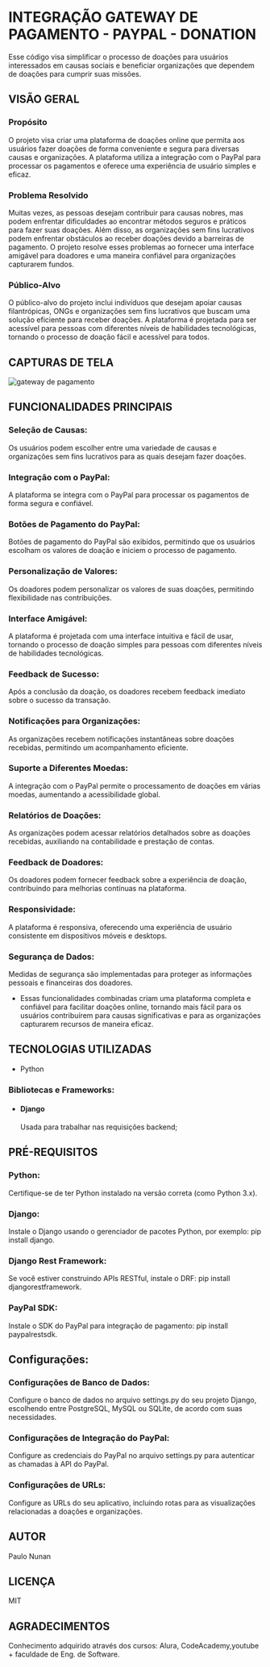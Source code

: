 # INTEGRAÇÃO GATEWAY DE PAGAMENTO - PAYPAL - DONATION

Esse código visa simplificar o processo de doações para usuários interessados em causas sociais e beneficiar organizações que dependem de doações para cumprir suas missões.




## VISÃO GERAL

### Propósito

O projeto visa criar uma plataforma de doações online que permita aos usuários fazer doações de forma conveniente e segura para diversas causas e organizações. A plataforma utiliza a integração com o PayPal para processar os pagamentos e oferece uma experiência de usuário simples e eficaz.

### Problema Resolvido

Muitas vezes, as pessoas desejam contribuir para causas nobres, mas podem enfrentar dificuldades ao encontrar métodos seguros e práticos para fazer suas doações. Além disso, as organizações sem fins lucrativos podem enfrentar obstáculos ao receber doações devido a barreiras de pagamento. O projeto resolve esses problemas ao fornecer uma interface amigável para doadores e uma maneira confiável para organizações capturarem fundos.

### Público-Alvo

O público-alvo do projeto inclui indivíduos que desejam apoiar causas filantrópicas, ONGs e organizações sem fins lucrativos que buscam uma solução eficiente para receber doações. A plataforma é projetada para ser acessível para pessoas com diferentes níveis de habilidades tecnológicas, tornando o processo de doação fácil e acessível para todos.


## CAPTURAS DE TELA

![gateway de pagamento](https://github.com/ph-nunan/GatewayDePagamento-Paypal/assets/117214802/ecd83d5f-5bb5-43cd-a44e-c17d9808649c)




## FUNCIONALIDADES PRINCIPAIS

### Seleção de Causas: 
Os usuários podem escolher entre uma variedade de causas e organizações sem fins lucrativos para as quais desejam fazer doações.

### Integração com o PayPal: 
A plataforma se integra com o PayPal para processar os pagamentos de forma segura e confiável.

### Botões de Pagamento do PayPal:
Botões de pagamento do PayPal são exibidos, permitindo que os usuários escolham os valores de doação e iniciem o processo de pagamento.

### Personalização de Valores:
Os doadores podem personalizar os valores de suas doações, permitindo flexibilidade nas contribuições.

### Interface Amigável: 
A plataforma é projetada com uma interface intuitiva e fácil de usar, tornando o processo de doação simples para pessoas com diferentes níveis de habilidades tecnológicas.

### Feedback de Sucesso:
Após a conclusão da doação, os doadores recebem feedback imediato sobre o sucesso da transação.

### Notificações para Organizações: 
As organizações recebem notificações instantâneas sobre doações recebidas, permitindo um acompanhamento eficiente.

### Suporte a Diferentes Moedas: 
A integração com o PayPal permite o processamento de doações em várias moedas, aumentando a acessibilidade global.

### Relatórios de Doações:
As organizações podem acessar relatórios detalhados sobre as doações recebidas, auxiliando na contabilidade e prestação de contas.

### Feedback de Doadores:
Os doadores podem fornecer feedback sobre a experiência de doação, contribuindo para melhorias contínuas na plataforma.

### Responsividade:
A plataforma é responsiva, oferecendo uma experiência de usuário consistente em dispositivos móveis e desktops.

### Segurança de Dados: 
Medidas de segurança são implementadas para proteger as informações pessoais e financeiras dos doadores.

- Essas funcionalidades combinadas criam uma plataforma completa e confiável para facilitar doações online, tornando mais fácil para os usuários contribuírem para causas significativas e para as organizações capturarem recursos de maneira eficaz.





## TECNOLOGIAS UTILIZADAS

- Python

###  Bibliotecas e Frameworks:

- #### Django
  
  Usada para trabalhar nas requisições backend;






## PRÉ-REQUISITOS


### Python: 
Certifique-se de ter Python instalado na versão correta (como Python 3.x).

### Django: 
Instale o Django usando o gerenciador de pacotes Python, por exemplo: pip install django.

### Django Rest Framework: 
Se você estiver construindo APIs RESTful, instale o DRF: pip install djangorestframework.

### PayPal SDK: 
Instale o SDK do PayPal para integração de pagamento: pip install paypalrestsdk.

## Configurações:

### Configurações de Banco de Dados:
Configure o banco de dados no arquivo settings.py do seu projeto Django, escolhendo entre PostgreSQL, MySQL ou SQLite, de acordo com suas necessidades.

### Configurações de Integração do PayPal: 
Configure as credenciais do PayPal no arquivo settings.py para autenticar as chamadas à API do PayPal.

### Configurações de URLs: 
Configure as URLs do seu aplicativo, incluindo rotas para as visualizações relacionadas a doações e organizações.




## AUTOR

Paulo Nunan



## LICENÇA

MIT




## AGRADECIMENTOS

Conhecimento adquirido através dos cursos: Alura, CodeAcademy,youtube + faculdade de Eng. de Software.
